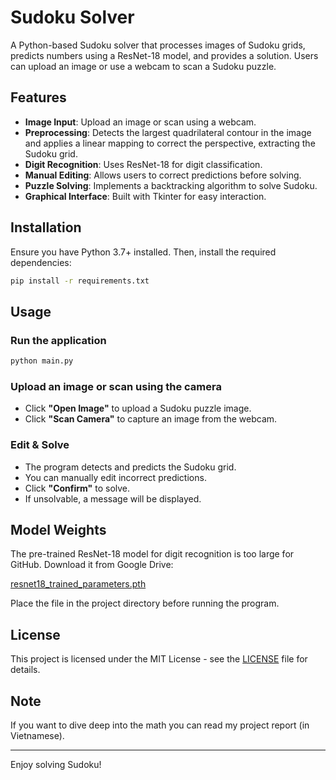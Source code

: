 # Sudoku Solver

A Python-based Sudoku solver that processes images of Sudoku grids, predicts numbers using a ResNet-18 model, and provides a solution. Users can upload an image or use a webcam to scan a Sudoku puzzle.

## Features

- **Image Input**: Upload an image or scan using a webcam.
- **Preprocessing**: Detects the largest quadrilateral contour in the image and applies a linear mapping to correct the perspective, extracting the Sudoku grid.
- **Digit Recognition**: Uses ResNet-18 for digit classification.
- **Manual Editing**: Allows users to correct predictions before solving.
- **Puzzle Solving**: Implements a backtracking algorithm to solve Sudoku.
- **Graphical Interface**: Built with Tkinter for easy interaction.

## Installation

Ensure you have Python 3.7+ installed. Then, install the required dependencies:

```sh
pip install -r requirements.txt
```

## Usage

### Run the application

```sh
python main.py
```

### Upload an image or scan using the camera

- Click **"Open Image"** to upload a Sudoku puzzle image.
- Click **"Scan Camera"** to capture an image from the webcam.

### Edit & Solve

- The program detects and predicts the Sudoku grid.
- You can manually edit incorrect predictions.
- Click **"Confirm"** to solve.
- If unsolvable, a message will be displayed.

## Model Weights

The pre-trained ResNet-18 model for digit recognition is too large for GitHub. Download it from Google Drive:

[resnet18_trained_parameters.pth](https://drive.google.com/file/d/1j4m1gAvC4tERiuZ_5yCDj-2yTddPiEp-/view?usp=sharing)

Place the file in the project directory before running the program.

## License

This project is licensed under the MIT License - see the [LICENSE](LICENSE) file for details.

## Note

If you want to dive deep into the math you can read my project report (in Vietnamese).

---

Enjoy solving Sudoku! 

